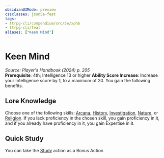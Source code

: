 ```yaml
---
obsidianUIMode: preview
cssclasses: json5e-feat
tags:
- ttrpg-cli/compendium/src/5e/xphb
- ttrpg-cli/feat
aliases: ["Keen Mind"]
---
```

# Keen Mind
*Source: Player's Handbook (2024) p. 205*  
**Prerequisite**: 4th; Intelligence 13 or higher
**Ability Score Increase**: Increase your Intelligence score by 1, to a maximum of 20.
You gain the following benefits.

## Lore Knowledge

Choose one of the following skills: [Arcana](2-Mechanics/CLI/rules/skills.md#Arcana), [History](2-Mechanics/CLI/rules/skills.md#History), [Investigation](2-Mechanics/CLI/rules/skills.md#Investigation), [Nature](2-Mechanics/CLI/rules/skills.md#Nature), or [Religion](2-Mechanics/CLI/rules/skills.md#Religion). If you lack proficiency in the chosen skill, you gain proficiency in it, and if you already have proficiency in it, you gain Expertise in it.

## Quick Study

You can take the [Study](2-Mechanics/CLI/rules/actions.md#Study) action as a Bonus Action.